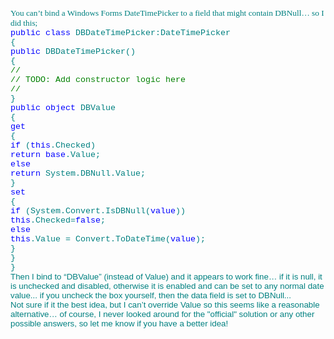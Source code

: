 <p class="MsoNormal" style="MARGIN: 0in 0in 0pt">
  <span style="FONT-SIZE: 10pt; FONT-FAMILY: Arial"> <font face="Trebuchet MS"> <font color="teal">You can’t bind a Windows Forms DateTimePicker to a field that might contain DBNull… so I did this;<o:p></o:p>  </span>


<p class="MsoNormal" style="MARGIN: 0in 0in 0pt">
  <span style="FONT-SIZE: 10pt; FONT-FAMILY: Arial"><o:p> </o:p></span>


<p class="MsoNormal" style="MARGIN: 0in 0in 0pt; mso-layout-grid-align: none">
  <span style="FONT-SIZE: 10pt; FONT-FAMILY: 'Courier New'"><span style="mso-tab-count: 1">      </span><span style="COLOR: blue">public</span> <span style="COLOR: blue">class</span> DBDateTimePicker:DateTimePicker<o:p></o:p></span>


<p class="MsoNormal" style="MARGIN: 0in 0in 0pt; mso-layout-grid-align: none">
  <span style="FONT-SIZE: 10pt; FONT-FAMILY: 'Courier New'"><span style="mso-tab-count: 1">      </span>{<o:p></o:p></span>


<p class="MsoNormal" style="MARGIN: 0in 0in 0pt; mso-layout-grid-align: none">
  <span style="FONT-SIZE: 10pt; FONT-FAMILY: 'Courier New'"><o:p> </o:p></span>


<p class="MsoNormal" style="MARGIN: 0in 0in 0pt; mso-layout-grid-align: none">
  <span style="FONT-SIZE: 10pt; FONT-FAMILY: 'Courier New'"><span style="mso-tab-count: 2">            </span><span style="COLOR: blue">public</span> DBDateTimePicker()<o:p></o:p></span>


<p class="MsoNormal" style="MARGIN: 0in 0in 0pt; mso-layout-grid-align: none">
  <span style="FONT-SIZE: 10pt; FONT-FAMILY: 'Courier New'"><span style="mso-tab-count: 2">            </span>{<o:p></o:p></span>


<p class="MsoNormal" style="MARGIN: 0in 0in 0pt; mso-layout-grid-align: none">
  <span style="FONT-SIZE: 10pt; FONT-FAMILY: 'Courier New'"><span style="mso-tab-count: 3">                  </span><span style="COLOR: green">//<o:p></o:p></span></span>


<p class="MsoNormal" style="MARGIN: 0in 0in 0pt; mso-layout-grid-align: none">
  <span style="FONT-SIZE: 10pt; FONT-FAMILY: 'Courier New'"><span style="mso-tab-count: 3">                  </span><span style="COLOR: green">// TODO: Add constructor logic here<o:p></o:p></span></span>


<p class="MsoNormal" style="MARGIN: 0in 0in 0pt; mso-layout-grid-align: none">
  <span style="FONT-SIZE: 10pt; FONT-FAMILY: 'Courier New'"><span style="mso-tab-count: 3">                  </span><span style="COLOR: green">//<o:p></o:p></span></span>


<p class="MsoNormal" style="MARGIN: 0in 0in 0pt; mso-layout-grid-align: none">
  <span style="FONT-SIZE: 10pt; FONT-FAMILY: 'Courier New'"><span style="mso-tab-count: 2">            </span>}<o:p></o:p></span>


<p class="MsoNormal" style="MARGIN: 0in 0in 0pt; mso-layout-grid-align: none">
  <span style="FONT-SIZE: 10pt; FONT-FAMILY: 'Courier New'"><o:p> </o:p></span>


<p class="MsoNormal" style="MARGIN: 0in 0in 0pt; mso-layout-grid-align: none">
  <span style="FONT-SIZE: 10pt; FONT-FAMILY: 'Courier New'"><span style="mso-spacerun: yes">        </span><span style="COLOR: blue">public</span> <span style="COLOR: blue">object</span> DBValue<o:p></o:p></span>


<p class="MsoNormal" style="MARGIN: 0in 0in 0pt; mso-layout-grid-align: none">
  <span style="FONT-SIZE: 10pt; FONT-FAMILY: 'Courier New'"><span style="mso-spacerun: yes">        </span>{<o:p></o:p></span>


<p class="MsoNormal" style="MARGIN: 0in 0in 0pt; mso-layout-grid-align: none">
  <span style="FONT-SIZE: 10pt; FONT-FAMILY: 'Courier New'"><span style="mso-spacerun: yes">            </span><span style="COLOR: blue">get<o:p></o:p></span></span>


<p class="MsoNormal" style="MARGIN: 0in 0in 0pt; mso-layout-grid-align: none">
  <span style="FONT-SIZE: 10pt; FONT-FAMILY: 'Courier New'"><span style="mso-spacerun: yes">            </span>{<o:p></o:p></span>


<p class="MsoNormal" style="MARGIN: 0in 0in 0pt; mso-layout-grid-align: none">
  <span style="FONT-SIZE: 10pt; FONT-FAMILY: 'Courier New'"><span style="mso-spacerun: yes">                </span><span style="COLOR: blue">if</span> (<span style="COLOR: blue">this</span>.Checked)<o:p></o:p></span>


<p class="MsoNormal" style="MARGIN: 0in 0in 0pt; mso-layout-grid-align: none">
  <span style="FONT-SIZE: 10pt; FONT-FAMILY: 'Courier New'"><span style="mso-spacerun: yes">                    </span><span style="COLOR: blue">return</span> <span style="COLOR: blue">base</span>.Value;<o:p></o:p></span>


<p class="MsoNormal" style="MARGIN: 0in 0in 0pt; mso-layout-grid-align: none">
  <span style="FONT-SIZE: 10pt; FONT-FAMILY: 'Courier New'"><span style="mso-spacerun: yes">                </span><span style="COLOR: blue">else<o:p></o:p></span></span>


<p class="MsoNormal" style="MARGIN: 0in 0in 0pt; mso-layout-grid-align: none">
  <span style="FONT-SIZE: 10pt; FONT-FAMILY: 'Courier New'"><span style="mso-spacerun: yes">                    </span><span style="COLOR: blue">return</span> System.DBNull.Value;<o:p></o:p></span>


<p class="MsoNormal" style="MARGIN: 0in 0in 0pt; mso-layout-grid-align: none">
  <span style="FONT-SIZE: 10pt; FONT-FAMILY: 'Courier New'"><span style="mso-spacerun: yes">            </span>}<o:p></o:p></span>


<p class="MsoNormal" style="MARGIN: 0in 0in 0pt; mso-layout-grid-align: none">
  <span style="FONT-SIZE: 10pt; FONT-FAMILY: 'Courier New'"><span style="mso-spacerun: yes">            </span><span style="COLOR: blue">set<o:p></o:p></span></span>


<p class="MsoNormal" style="MARGIN: 0in 0in 0pt; mso-layout-grid-align: none">
  <span style="FONT-SIZE: 10pt; FONT-FAMILY: 'Courier New'"><span style="mso-spacerun: yes">            </span>{<o:p></o:p></span>


<p class="MsoNormal" style="MARGIN: 0in 0in 0pt; mso-layout-grid-align: none">
  <span style="FONT-SIZE: 10pt; FONT-FAMILY: 'Courier New'"><span style="mso-spacerun: yes">                </span><span style="COLOR: blue">if</span> (System.Convert.IsDBNull(<span style="COLOR: blue">value</span>))<o:p></o:p></span>


<p class="MsoNormal" style="MARGIN: 0in 0in 0pt; mso-layout-grid-align: none">
  <span style="FONT-SIZE: 10pt; FONT-FAMILY: 'Courier New'"><span style="mso-spacerun: yes">    </span><span style="mso-spacerun: yes">                </span><span style="COLOR: blue">this</span>.Checked=<span style="COLOR: blue">false</span>;<o:p></o:p></span>


<p class="MsoNormal" style="MARGIN: 0in 0in 0pt; mso-layout-grid-align: none">
  <span style="FONT-SIZE: 10pt; FONT-FAMILY: 'Courier New'"><span style="mso-spacerun: yes">                </span><span style="COLOR: blue">else<o:p></o:p></span></span>


<p class="MsoNormal" style="MARGIN: 0in 0in 0pt; mso-layout-grid-align: none">
  <span style="FONT-SIZE: 10pt; FONT-FAMILY: 'Courier New'"><span style="mso-spacerun: yes">                    </span><span style="COLOR: blue">this</span>.Value = Convert.ToDateTime(<span style="COLOR: blue">value</span>);<o:p></o:p></span>


<p class="MsoNormal" style="MARGIN: 0in 0in 0pt; mso-layout-grid-align: none">
  <span style="FONT-SIZE: 10pt; FONT-FAMILY: 'Courier New'"><span style="mso-spacerun: yes">            </span>}<o:p></o:p></span>


<p class="MsoNormal" style="MARGIN: 0in 0in 0pt; mso-layout-grid-align: none">
  <span style="FONT-SIZE: 10pt; FONT-FAMILY: 'Courier New'"><span style="mso-spacerun: yes">        </span>}<o:p></o:p></span>


<p class="MsoNormal" style="MARGIN: 0in 0in 0pt; mso-layout-grid-align: none">
  <span style="FONT-SIZE: 10pt; FONT-FAMILY: 'Courier New'"><span style="mso-tab-count: 1">      </span>}<o:p></o:p></span>


<p class="MsoNormal" style="MARGIN: 0in 0in 0pt">
  <span style="FONT-SIZE: 10pt; FONT-FAMILY: Arial"><o:p> </o:p></span>


<p class="MsoNormal" style="MARGIN: 0in 0in 0pt">
  <span style="FONT-SIZE: 10pt; FONT-FAMILY: Arial">Then I bind to “DBValue”  (instead of Value) and it appears to work fine… if it is null, it is unchecked and disabled, otherwise it is enabled and can be set to any normal date value... if you uncheck the box yourself, then the data field is set to DBNull...</span>


<p class="MsoNormal" style="MARGIN: 0in 0in 0pt">
  <span style="FONT-SIZE: 10pt; FONT-FAMILY: Arial"><o:p> </o:p></span>


<p class="MsoNormal" style="MARGIN: 0in 0in 0pt">
  <span style="FONT-SIZE: 10pt; FONT-FAMILY: Arial">Not sure if it the best idea, but I can’t override Value so this seems like a reasonable alternative… of course, I never looked around for the "official" solution or any other possible answers, so let me know if you have a better idea!</span>
